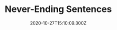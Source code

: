 ---
childof: reporting
contenttype: updates
contentcat: media
title: Never-Ending Sentences
date: 2020-10-27T15:10:09.300Z
postauthorname: Philip Metres
outlet: Believer Magazine
link: https://believermag.com/logger/never-ending-sentences/
thumb: IMG-3874-600x450.jpeg
listSummary: In June 2020, I interviewed Joseph Gaston and Christana Gamble, two Black people who live in Cleveland, Ohio, about their struggles to find housing after completing prison sentences. Their experiences illuminate a mass incarceration phenomenon known as collateral sanctions.
---